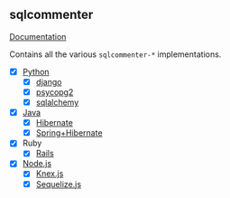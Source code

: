 ## sqlcommenter

[Documentation](https://google.github.io/sqlcommenter/)

Contains all the various `sqlcommenter-*` implementations.

- [X] [Python](python/sqlcommenter-python/README.md)
    - [X] [django](python/sqlcommenter-python/README.md#django)
    - [X] [psycopg2](python/sqlcommenter-python/README.md#sqlalchemy)
    - [X] [sqlalchemy](python/sqlcommenter-python/README.md#psycopg2)
- [X] [Java](java/sqlcommenter-java/README.md)
    - [X] [Hibernate](java/sqlcommenter-java/README.md#hibernate)
    - [X] [Spring+Hibernate](java/sqlcommenter-java/README.md#spring-hibernate)
- [X] Ruby
    - [X] [Rails](ruby/sqlcommenter-ruby/sqlcommenter_rails/README.md)
- [X] [Node.js](nodejs/sqlcommenter-nodejs/README.md)
    - [X] [Knex.js](nodejs/sqlcommenter-nodejs/packages/sqlcommenter-knex/README.md)
    - [X] [Sequelize.js](nodejs/sqlcommenter-nodejs/packages/sqlcommenter-sequelize/README.md)
